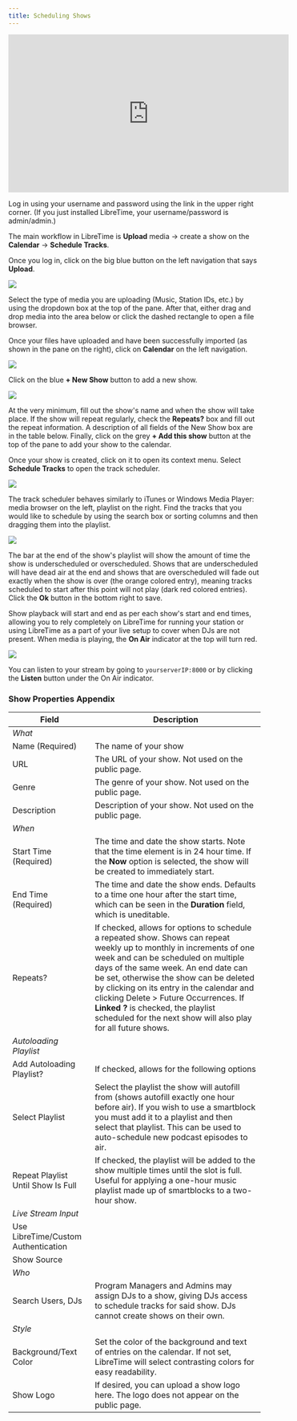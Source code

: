 ```yaml
---
title: Scheduling Shows
---
```


<iframe width="560" height="315" src="https://www.youtube-nocookie.com/embed/TJtWUzAlP08" frameborder="0" allow="accelerometer; autoplay; encrypted-media; gyroscope; picture-in-picture" allowfullscreen></iframe>

Log in using your username and password using the link in the upper right corner. (If you just installed
LibreTime, your username/password is admin/admin.)

The main workflow in LibreTime is **Upload** media -> create a show on the **Calendar** -> **Schedule Tracks**.

Once you log in, click on the big blue button on the left navigation that says **Upload**.

![](./scheduling-shows-select_files.png)

Select the type of media you are uploading (Music, Station IDs, etc.) by using the dropdown box
at the top of the pane. After that, either drag and drop media into the area below or click the
dashed rectangle to open a file browser.

Once your files have uploaded and have been successfully imported (as shown in the pane on the right),
click on **Calendar** on the left navigation.

![](./scheduling-shows-screenshot558-add_show.png)

Click on the blue **+ New Show** button to add a new show.

![](./scheduling-shows-screenshot560-show_when.png)

At the very minimum, fill out the show's name and when the show will take place. If the show will repeat regularly,
check the **Repeats?** box and fill out the repeat information. A description of all fields of the New Show box
are in the table below. Finally, click on the grey **+ Add this show** button at the top
of the pane to add your show to the calendar.

Once your show is created, click on it to open its context menu. Select **Schedule Tracks** to open the track scheduler.

![](./scheduling-shows-screenshot561-add_show_content.png)

The track scheduler behaves similarly to iTunes or Windows Media Player: media browser on the left, playlist on the right.
Find the tracks that you would like to schedule by using the search box or sorting columns and then dragging them
into the playlist.

![](./scheduling-shows-screenshot562-drag_show_content.png)

The bar at the end of the show's playlist will show the amount of time the show is underscheduled or overscheduled.
Shows that are underscheduled will have dead air at the end and shows that are overscheduled
will fade out exactly when the show is over (the orange colored entry), meaning tracks scheduled to start
after this point will not play (dark red colored entries). Click the **Ok** button in the bottom right to save.

Show playback will start and end as per each show's start and end times, allowing you to rely completely on
LibreTime for running your station or using LibreTime as a part of your live setup to cover when DJs are not present.
When media is playing, the **On Air** indicator at the top will turn red.

![](./scheduling-shows-on-air-status.png)

You can listen to your stream by going to `yourserverIP:8000` or by clicking the **Listen** button under the On Air
indicator.

### Show Properties Appendix

| Field                               | Description                                                                                                                                                                                                                                                                                                                                                                                                                                |
| ----------------------------------- | ------------------------------------------------------------------------------------------------------------------------------------------------------------------------------------------------------------------------------------------------------------------------------------------------------------------------------------------------------------------------------------------------------------------------------------------ |
| _What_                              |                                                                                                                                                                                                                                                                                                                                                                                                                                            |
| Name (Required)                     | The name of your show                                                                                                                                                                                                                                                                                                                                                                                                                      |
| URL                                 | The URL of your show. Not used on the public page.                                                                                                                                                                                                                                                                                                                                                                                         |
| Genre                               | The genre of your show. Not used on the public page.                                                                                                                                                                                                                                                                                                                                                                                       |
| Description                         | Description of your show. Not used on the public page.                                                                                                                                                                                                                                                                                                                                                                                     |
| _When_                              |                                                                                                                                                                                                                                                                                                                                                                                                                                            |
| Start Time (Required)               | The time and date the show starts. Note that the time element is in 24 hour time. If the **Now** option is selected, the show will be created to immediately start.                                                                                                                                                                                                                                                                        |
| End Time (Required)                 | The time and date the show ends. Defaults to a time one hour after the start time, which can be seen in the **Duration** field, which is uneditable.                                                                                                                                                                                                                                                                                       |
| Repeats?                            | If checked, allows for options to schedule a repeated show. Shows can repeat weekly up to monthly in increments of one week and can be scheduled on multiple days of the same week. An end date can be set, otherwise the show can be deleted by clicking on its entry in the calendar and clicking Delete > Future Occurrences. If **Linked ?** is checked, the playlist scheduled for the next show will also play for all future shows. |
| _Autoloading Playlist_              |                                                                                                                                                                                                                                                                                                                                                                                                                                            |
| Add Autoloading Playlist?           | If checked, allows for the following options                                                                                                                                                                                                                                                                                                                                                                                               |
| Select Playlist                     | Select the playlist the show will autofill from (shows autofill exactly one hour before air). If you wish to use a smartblock you must add it to a playlist and then select that playlist. This can be used to auto-schedule new podcast episodes to air.                                                                                                                                                                                  |
| Repeat Playlist Until Show Is Full  | If checked, the playlist will be added to the show multiple times until the slot is full. Useful for applying a one-hour music playlist made up of smartblocks to a two-hour show.                                                                                                                                                                                                                                                         |
| _Live Stream Input_                 |                                                                                                                                                                                                                                                                                                                                                                                                                                            |
| Use LibreTime/Custom Authentication |                                                                                                                                                                                                                                                                                                                                                                                                                                            |
| Show Source                         |                                                                                                                                                                                                                                                                                                                                                                                                                                            |
| _Who_                               |                                                                                                                                                                                                                                                                                                                                                                                                                                            |
| Search Users, DJs                   | Program Managers and Admins may assign DJs to a show, giving DJs access to schedule tracks for said show. DJs cannot create shows on their own.                                                                                                                                                                                                                                                                                            |
| _Style_                             |                                                                                                                                                                                                                                                                                                                                                                                                                                            |
| Background/Text Color               | Set the color of the background and text of entries on the calendar. If not set, LibreTime will select contrasting colors for easy readability.                                                                                                                                                                                                                                                                                            |
| Show Logo                           | If desired, you can upload a show logo here. The logo does not appear on the public page.                                                                                                                                                                                                                                                                                                                                                  |
